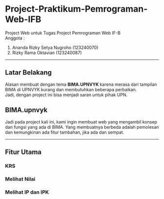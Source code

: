 # Project-Praktikum-Pemrograman-Web-IFB
Project Web untuk Tugas Project Pemrograman Web IF-B <br>
Anggota :
1. Ananda Rizky Setya Nugroho (123240070)
2. Rizky Rama Oktavian (123240087)

---

## Latar Belakang
Alasan membuat dengan tema <strong>BIMA.UPNVYK</strong> karena merasa dari tampilan BIMA di UPNVYK kurang dan membutuhkan beberapa perbaikan. <br>
Jadi, dengan project ini bisa menjadi saran untuk pihak UPN. <br>

## BIMA.upnvyk
Jadi pada project kali ini, kami ingin membuat web yang mengambil konsep dan fungsi yang ada di BIMA. Yang membuatnya berbeda adalah pemolesan dan kemungkinan ada fitur tambahan, jika ada dan sempat.

---

## Fitur Utama
### KRS
### Melihat Nilai
### Melihat IP dan IPK 
